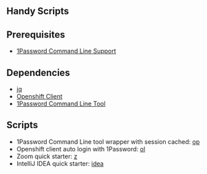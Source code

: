 Handy Scripts
---

## Prerequisites

- [1Password Command Line Support](op-origin)

## Dependencies

- [jq][1]
- [Openshift Client][2]
- [1Password Command Line Tool][3]

## Scripts

- 1Password Command Line tool wrapper with session cached: [op](op)
- Openshift client auto login with 1Password: [ol](ol)
- Zoom quick starter: [z](z)
- IntelliJ IDEA quick starter: [idea](idea)

[1]: https://stedolan.github.io/jq/
[2]: https://github.com/openshift/origin/releases
[3]: https://1password.com/downloads/command-line/
